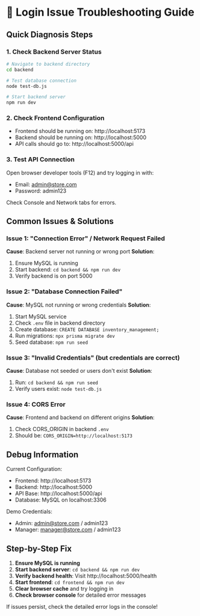# 🔧 Login Issue Troubleshooting Guide

## Quick Diagnosis Steps

### 1. Check Backend Server Status
```bash
# Navigate to backend directory
cd backend

# Test database connection
node test-db.js

# Start backend server
npm run dev
```

### 2. Check Frontend Configuration
- Frontend should be running on: http://localhost:5173
- Backend should be running on: http://localhost:5000
- API calls should go to: http://localhost:5000/api

### 3. Test API Connection
Open browser developer tools (F12) and try logging in with:
- Email: admin@store.com
- Password: admin123

Check Console and Network tabs for errors.

## Common Issues & Solutions

### Issue 1: "Connection Error" / Network Request Failed
**Cause**: Backend server not running or wrong port
**Solution**: 
1. Ensure MySQL is running
2. Start backend: `cd backend && npm run dev`
3. Verify backend is on port 5000

### Issue 2: "Database Connection Failed"
**Cause**: MySQL not running or wrong credentials
**Solution**:
1. Start MySQL service
2. Check `.env` file in backend directory
3. Create database: `CREATE DATABASE inventory_management;`
4. Run migrations: `npx prisma migrate dev`
5. Seed database: `npm run seed`

### Issue 3: "Invalid Credentials" (but credentials are correct)
**Cause**: Database not seeded or users don't exist
**Solution**:
1. Run: `cd backend && npm run seed`
2. Verify users exist: `node test-db.js`

### Issue 4: CORS Error
**Cause**: Frontend and backend on different origins
**Solution**:
1. Check CORS_ORIGIN in backend `.env`
2. Should be: `CORS_ORIGIN=http://localhost:5173`

## Debug Information

Current Configuration:
- Frontend: http://localhost:5173
- Backend: http://localhost:5000
- API Base: http://localhost:5000/api
- Database: MySQL on localhost:3306

Demo Credentials:
- Admin: admin@store.com / admin123
- Manager: manager@store.com / admin123

## Step-by-Step Fix

1. **Ensure MySQL is running**
2. **Start backend server**: `cd backend && npm run dev`
3. **Verify backend health**: Visit http://localhost:5000/health
4. **Start frontend**: `cd frontend && npm run dev`
5. **Clear browser cache** and try logging in
6. **Check browser console** for detailed error messages

If issues persist, check the detailed error logs in the console!

